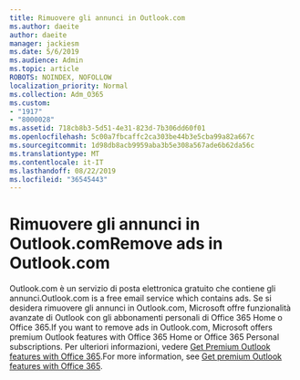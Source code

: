 ```yaml
---
title: Rimuovere gli annunci in Outlook.com
ms.author: daeite
author: daeite
manager: jackiesm
ms.date: 5/6/2019
ms.audience: Admin
ms.topic: article
ROBOTS: NOINDEX, NOFOLLOW
localization_priority: Normal
ms.collection: Adm_O365
ms.custom:
- "1917"
- "8000028"
ms.assetid: 718cb8b3-5d51-4e31-823d-7b306dd60f01
ms.openlocfilehash: 5c00a7fbcaffc2ca303be44b3e5cba99a82a667c
ms.sourcegitcommit: 1d98db8acb9959aba3b5e308a567ade6b62da56c
ms.translationtype: MT
ms.contentlocale: it-IT
ms.lasthandoff: 08/22/2019
ms.locfileid: "36545443"
---
```

# <a name="remove-ads-in-outlookcom"></a><span data-ttu-id="514d1-102">Rimuovere gli annunci in Outlook.com</span><span class="sxs-lookup"><span data-stu-id="514d1-102">Remove ads in Outlook.com</span></span>

<span data-ttu-id="514d1-103">Outlook.com è un servizio di posta elettronica gratuito che contiene gli annunci.</span><span class="sxs-lookup"><span data-stu-id="514d1-103">Outlook.com is a free email service which contains ads.</span></span> <span data-ttu-id="514d1-104">Se si desidera rimuovere gli annunci in Outlook.com, Microsoft offre funzionalità avanzate di Outlook con gli abbonamenti personali di Office 365 Home o Office 365.</span><span class="sxs-lookup"><span data-stu-id="514d1-104">If you want to remove ads in Outlook.com, Microsoft offers premium Outlook features with Office 365 Home or Office 365 Personal subscriptions.</span></span> <span data-ttu-id="514d1-105">Per ulteriori informazioni, vedere [Get Premium Outlook features with Office 365](https://go.microsoft.com/fwlink/?linkid=872181).</span><span class="sxs-lookup"><span data-stu-id="514d1-105">For more information, see [Get premium Outlook features with Office 365](https://go.microsoft.com/fwlink/?linkid=872181).</span></span>